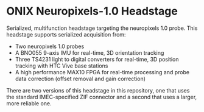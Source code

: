 # ONIX Neuropixels-1.0 Headstage
Serialized, multifunction headstage targeting the neuropixels 1.0 probe. This
headstage supports serialized acquisition from:

- Two neuropixels 1.0 probes
- A BNO055 9-axis IMU for real-time, 3D orientation tracking
- Three TS4231 light to digital converters for real-time, 3D position tracking
  with HTC Vive base stations
- A high performance MAX10 FPGA for real-time processing and probe data
  correction (offset removal and gain correction)

There are two versions of this headstage in this repository, one that uses the
standard IMEC-specified ZIF connector and a second that uses a larger, more
reliable one.
